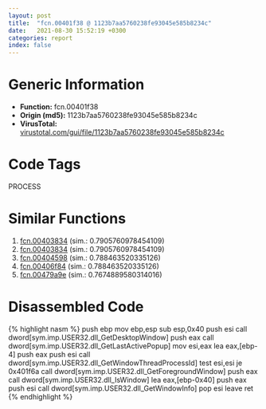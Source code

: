 ```yaml
---
layout: post
title:  "fcn.00401f38 @ 1123b7aa5760238fe93045e585b8234c"
date:   2021-08-30 15:52:19 +0300
categories: report
index: false
---
```


# Generic Information
- **Function:** fcn.00401f38
- **Origin (md5):** 1123b7aa5760238fe93045e585b8234c
- **VirusTotal:** [virustotal.com/gui/file/1123b7aa5760238fe93045e585b8234c][virustotal_ref]

# Code Tags
<span class="tag" id="PROCESS">PROCESS</span>


# Similar Functions

1. [fcn.00403834][similar_1_ref] (sim.: 0.7905760978454109)
2. [fcn.00403834][similar_2_ref] (sim.: 0.7905760978454109)
3. [fcn.00404598][similar_3_ref] (sim.: 0.788463520335126)
4. [fcn.00406f84][similar_4_ref] (sim.: 0.788463520335126)
5. [fcn.00479a9e][similar_5_ref] (sim.: 0.7674889580314016)


# Disassembled Code

{% highlight nasm %}
push ebp
mov ebp,esp
sub esp,0x40
push esi
call dword[sym.imp.USER32.dll_GetDesktopWindow]
push eax
call dword[sym.imp.USER32.dll_GetLastActivePopup]
mov esi,eax
lea eax,[ebp-4]
push eax
push esi
call dword[sym.imp.USER32.dll_GetWindowThreadProcessId]
test esi,esi
je 0x401f6a
call dword[sym.imp.USER32.dll_GetForegroundWindow]
push eax
call dword[sym.imp.USER32.dll_IsWindow]
lea eax,[ebp-0x40]
push eax
push esi
call dword[sym.imp.USER32.dll_GetWindowInfo]
pop esi
leave
ret
{% endhighlight %}


[similar_1_ref]: /report/fcn.00403834@3f1595e66dc63331ba0930a0c79684ce
[similar_2_ref]: /report/fcn.00403834@4c8869bb42f854640703b6ddda29ee38
[similar_3_ref]: /report/fcn.00404598@f360d53698056c0bd2342cbdb569d856
[similar_4_ref]: /report/fcn.00406f84@623952564c193310b2e5c9b0fe299d07
[similar_5_ref]: /report/fcn.00479a9e@b3771987fba16f4fba07d1109ec72c76
[virustotal_ref]: https://www.virustotal.com/gui/file/1123b7aa5760238fe93045e585b8234c